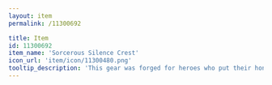 ```yaml
---
layout: item
permalink: /11300692

title: Item
id: 11300692
item_name: 'Sorcerous Silence Crest'
icon_url: 'item/icon/11300480.png'
tooltip_description: 'This gear was forged for heroes who put their honor on the line and competed with their all!'
---
```

